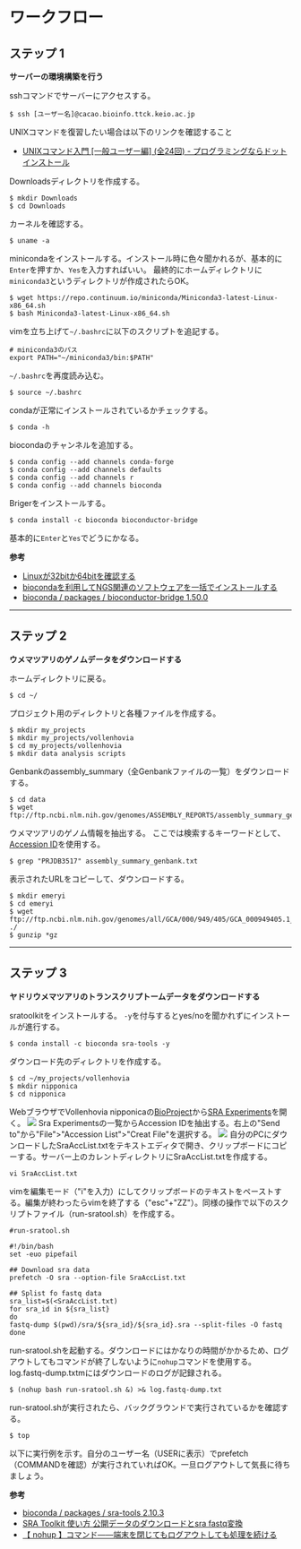 # ワークフロー

## ステップ 1
**サーバーの環境構築を行う**

sshコマンドでサーバーにアクセスする。
```
$ ssh [ユーザー名]@cacao.bioinfo.ttck.keio.ac.jp
```
UNIXコマンドを復習したい場合は以下のリンクを確認すること
- [UNIXコマンド入門 [一般ユーザー編] (全24回) - プログラミングならドットインストール](https://dotinstall.com/lessons/basic_unix_v2)

Downloadsディレクトリを作成する。
```
$ mkdir Downloads
$ cd Downloads
```

カーネルを確認する。
```
$ uname -a
```
minicondaをインストールする。インストール時に色々聞かれるが、基本的に`Enter`を押すか、`Yes`を入力すればいい。
最終的にホームディレクトリに`miniconda3`というディレクトリが作成されたらOK。
```
$ wget https://repo.continuum.io/miniconda/Miniconda3-latest-Linux-x86_64.sh
$ bash Miniconda3-latest-Linux-x86_64.sh
```
vimを立ち上げて`~/.bashrc`に以下のスクリプトを追記する。
```
# miniconda3のパス
export PATH="~/miniconda3/bin:$PATH"
```
`~/.bashrc`を再度読み込む。
```
$ source ~/.bashrc
```
condaが正常にインストールされているかチェックする。
```
$ conda -h
```
biocondaのチャンネルを追加する。
```
$ conda config --add channels conda-forge
$ conda config --add channels defaults
$ conda config --add channels r
$ conda config --add channels bioconda
```
Brigerをインストールする。
```
$ conda install -c bioconda bioconductor-bridge
```
基本的に`Enter`と`Yes`でどうにかなる。

**参考**
- [Linuxが32bitか64bitを確認する](https://linux.just4fun.biz/?%E9%80%86%E5%BC%95%E3%81%8DUNIX%E3%82%B3%E3%83%9E%E3%83%B3%E3%83%89/Linux%E3%81%8C32bit%E3%81%8B64bit%E3%82%92%E7%A2%BA%E8%AA%8D%E3%81%99%E3%82%8B)
- [biocondaを利用してNGS関連のソフトウェアを一括でインストールする](http://imamachi-n.hatenablog.com/entry/2017/01/14/212719)
- [bioconda / packages / bioconductor-bridge 1.50.0](https://anaconda.org/bioconda/bioconductor-bridge)

---
## ステップ 2
**ウメマツアリのゲノムデータをダウンロードする**

ホームディレクトリに戻る。
```
$ cd ~/
```
プロジェクト用のディレクトリと各種ファイルを作成する。
```
$ mkdir my_projects
$ mkdir my_projects/vollenhovia
$ cd my_projects/vollenhovia
$ mkdir data analysis scripts
```
Genbankのassembly_summary（全Genbankファイルの一覧）をダウンロードする。
```
$ cd data
$ wget ftp://ftp.ncbi.nlm.nih.gov/genomes/ASSEMBLY_REPORTS/assembly_summary_genbank.txt
```
ウメマツアリのゲノム情報を抽出する。
ここでは検索するキーワードとして、[Accession ID](https://www.ncbi.nlm.nih.gov/bioproject/275948)を使用する。
```
$ grep "PRJDB3517" assembly_summary_genbank.txt
```
表示されたURLをコピーして、ダウンロードする。
```
$ mkdir emeryi
$ cd emeryi
$ wget ftp://ftp.ncbi.nlm.nih.gov/genomes/all/GCA/000/949/405/GCA_000949405.1_V.emery_V1.0/*gz ./
$ gunzip *gz
```

---
## ステップ 3
**ヤドリウメマツアリのトランスクリプトームデータをダウンロードする**

sratoolkitをインストールする。
`-y`を付与するとyes/noを聞かれずにインストールが進行する。
```
$ conda install -c bioconda sra-tools -y
```
ダウンロード先のディレクトリを作成する。
```
$ cd ~/my_projects/vollenhovia
$ mkdir nipponica
$ cd nipponica
```
WebブラウザでVollenhovia nipponicaの[BioProject](https://www.ncbi.nlm.nih.gov/bioproject/?term=422773)から[SRA Experiments](https://www.ncbi.nlm.nih.gov/sra?linkname=bioproject_sra_all&from_uid=422773)を開く。
![](https://i.gyazo.com/982a1a6ddfff798b214688c7e7b08cab.png)
Sra Experimentsの一覧からAccession IDを抽出する。右上の"Send to"から"File">"Accession List">"Creat File"を選択する。
![](https://i.gyazo.com/238b04c139f76c847f6c0aa8e975338b.png)
自分のPCにダウンロードしたSraAccList.txtをテキストエディタで開き、クリップボードにコピーする。サーバー上のカレントディレクトリにSraAccList.txtを作成する。
```
vi SraAccList.txt
```
vimを編集モード（"i"を入力）にしてクリップボードのテキストをペーストする。編集が終わったらvimを終了する（"esc"+"ZZ"）。同様の操作で以下のスクリプトファイル（run-sratool.sh）を作成する。
```
#run-sratool.sh

#!/bin/bash
set -euo pipefail

## Download sra data
prefetch -O sra --option-file SraAccList.txt

## Splist fo fastq data
sra_list=$(<SraAccList.txt)
for sra_id in ${sra_list}
do
fastq-dump $(pwd)/sra/${sra_id}/${sra_id}.sra --split-files -O fastq
done
```
run-sratool.shを起動する。ダウンロードにはかなりの時間がかかるため、ログアウトしてもコマンドが終了しないように`nohup`コマンドを使用する。log.fastq-dump.txtmにはダウンロードのログが記録される。
```
$ (nohup bash run-sratool.sh &) >& log.fastq-dump.txt
```
run-sratool.shが実行されたら、バックグラウンドで実行されているかを確認する。
```
$ top
```
以下に実行例を示す。自分のユーザー名（USERに表示）でprefetch（COMMANDを確認）が実行されていればOK。一旦ログアウトして気長に待ちましょう。

**参考**
- [bioconda / packages / sra-tools 2.10.3](https://anaconda.org/bioconda/sra-tools)
- [SRA Toolkit 使い方 公開データのダウンロードとsra fastq変換](http://bioinfo-dojo.net/2017/04/19/sra-toolkit_data_download_sra_fastq/)
- [【 nohup 】コマンド――端末を閉じてもログアウトしても処理を続ける](https://www.atmarkit.co.jp/ait/articles/1708/24/news022.html)
